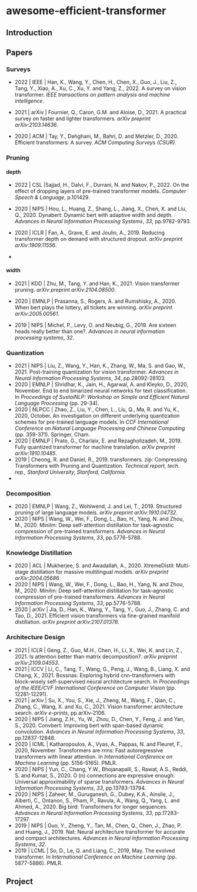 # awesome-efficient-transformer

## Introduction





 ## Papers

### Surveys

* 2022 | IEEE | Han, K., Wang, Y., Chen, H., Chen, X., Guo, J., Liu, Z., Tang, Y., Xiao, A., Xu, C., Xu, Y. and Yang, Z., 2022. A survey on vision transformer. *IEEE transactions on pattern analysis and machine intelligence*.
* 2021 | arXiv | Fournier, Q., Caron, G.M. and Aloise, D., 2021. A practical survey on faster and lighter transformers. *arXiv preprint arXiv:2103.14636*.

* 2020 | ACM | Tay, Y., Dehghani, M., Bahri, D. and Metzler, D., 2020. Efficient transformers: A survey. *ACM Computing Surveys (CSUR)*.

### Pruning

#### depth

* 2022 | CSL |Sajjad, H., Dalvi, F., Durrani, N. and Nakov, P., 2022. On the effect of dropping layers of pre-trained transformer models. *Computer Speech & Language*, p.101429.
* 2020 | NIPS | Hou, L., Huang, Z., Shang, L., Jiang, X., Chen, X. and Liu, Q., 2020. Dynabert: Dynamic bert with adaptive width and depth. *Advances in Neural Information Processing Systems*, *33*, pp.9782-9793.

* 2020 | ICLR | Fan, A., Grave, E. and Joulin, A., 2019. Reducing transformer depth on demand with structured dropout. *arXiv preprint arXiv:1909.11556*.
* 

#### width

* 2021 | KDD | Zhu, M., Tang, Y. and Han, K., 2021. Vision transformer pruning. *arXiv preprint arXiv:2104.08500*.

* 2020 | EMNLP | Prasanna, S., Rogers, A. and Rumshisky, A., 2020. When bert plays the lottery, all tickets are winning. *arXiv preprint arXiv:2005.00561*.

* 2019 | NIPS | Michel, P., Levy, O. and Neubig, G., 2019. Are sixteen heads really better than one?. *Advances in neural information processing systems*, *32*.



### Quantization

* 2021 | NIPS | Liu, Z., Wang, Y., Han, K., Zhang, W., Ma, S. and Gao, W., 2021. Post-training quantization for vision transformer. *Advances in Neural Information Processing Systems*, *34*, pp.28092-28103.
* 2020 | EMNLP | Shridhar, K., Jain, H., Agarwal, A. and Kleyko, D., 2020, November. End to end binarized neural networks for text classification. In *Proceedings of SustaiNLP: Workshop on Simple and Efficient Natural Language Processing* (pp. 29-34).
* 2020 | NLPCC | Zhao, Z., Liu, Y., Chen, L., Liu, Q., Ma, R. and Yu, K., 2020, October. An investigation on different underlying quantization schemes for pre-trained language models. In *CCF International Conference on Natural Language Processing and Chinese Computing* (pp. 359-371). Springer, Cham.
* 2020 | EMNLP | Prato, G., Charlaix, E. and Rezagholizadeh, M., 2019. Fully quantized transformer for machine translation. *arXiv preprint arXiv:1910.10485*.
* 2019 | Cheong, R. and Daniel, R., 2019. transformers. zip: Compressing Transformers with Pruning and Quantization. *Technical report, tech. rep., Stanford University, Stanford, California*.
* 

### Decomposition

* 2020 | EMNLP | Wang, Z., Wohlwend, J. and Lei, T., 2019. Structured pruning of large language models. *arXiv preprint arXiv:1910.04732*.
* 2020 | NIPS | Wang, W., Wei, F., Dong, L., Bao, H., Yang, N. and Zhou, M., 2020. Minilm: Deep self-attention distillation for task-agnostic compression of pre-trained transformers. *Advances in Neural Information Processing Systems*, *33*, pp.5776-5788.



### Knowledge Distillation

* 2020 | ACL | Mukherjee, S. and Awadallah, A., 2020. XtremeDistil: Multi-stage distillation for massive multilingual models. *arXiv preprint arXiv:2004.05686*.
* 2020 | NIPS | Wang, W., Wei, F., Dong, L., Bao, H., Yang, N. and Zhou, M., 2020. Minilm: Deep self-attention distillation for task-agnostic compression of pre-trained transformers. *Advances in Neural Information Processing Systems*, *33*, pp.5776-5788.
* 2020 | arXiv | Jia, D., Han, K., Wang, Y., Tang, Y., Guo, J., Zhang, C. and Tao, D., 2021. Efficient vision transformers via fine-grained manifold distillation. *arXiv preprint arXiv:2107.01378*.

### Architecture Design

* 2021 | ICLR | Geng, Z., Guo, M.H., Chen, H., Li, X., Wei, K. and Lin, Z., 2021. Is attention better than matrix decomposition?. *arXiv preprint arXiv:2109.04553*.
* 2021 | ICCV | Li, C., Tang, T., Wang, G., Peng, J., Wang, B., Liang, X. and Chang, X., 2021. Bossnas: Exploring hybrid cnn-transformers with block-wisely self-supervised neural architecture search. In *Proceedings of the IEEE/CVF International Conference on Computer Vision* (pp. 12281-12291).
* 2021 | arXiv | Su, X., You, S., Xie, J., Zheng, M., Wang, F., Qian, C., Zhang, C., Wang, X. and Xu, C., 2021. Vision transformer architecture search. *arXiv e-prints*, pp.arXiv-2106.
* 2020 | NIPS | Jiang, Z.H., Yu, W., Zhou, D., Chen, Y., Feng, J. and Yan, S., 2020. Convbert: Improving bert with span-based dynamic convolution. *Advances in Neural Information Processing Systems*, *33*, pp.12837-12848.
* 2020 | ICML | Katharopoulos, A., Vyas, A., Pappas, N. and Fleuret, F., 2020, November. Transformers are rnns: Fast autoregressive transformers with linear attention. In *International Conference on Machine Learning* (pp. 5156-5165). PMLR.
* 2020 | NIPS | Yun, C., Chang, Y.W., Bhojanapalli, S., Rawat, A.S., Reddi, S. and Kumar, S., 2020. O (n) connections are expressive enough: Universal approximability of sparse transformers. *Advances in Neural Information Processing Systems*, *33*, pp.13783-13794.
* 2020 | NIPS | Zaheer, M., Guruganesh, G., Dubey, K.A., Ainslie, J., Alberti, C., Ontanon, S., Pham, P., Ravula, A., Wang, Q., Yang, L. and Ahmed, A., 2020. Big bird: Transformers for longer sequences. *Advances in Neural Information Processing Systems*, *33*, pp.17283-17297.
* 2019 | NIPS | Guo, Y., Zheng, Y., Tan, M., Chen, Q., Chen, J., Zhao, P. and Huang, J., 2019. Nat: Neural architecture transformer for accurate and compact architectures. *Advances in Neural Information Processing Systems*, *32*.
* 2019 | LCML | So, D., Le, Q. and Liang, C., 2019, May. The evolved transformer. In *International Conference on Machine Learning* (pp. 5877-5886). PMLR.



## Project



#### 


